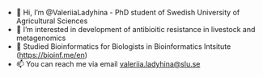 - 👋 Hi, I’m @ValeriiaLadyhina - PhD student of Swedish University of Agricultural Sciences
- 👀 I’m interested in development of antibioitic resistance in livestock and metagenomics
- 🌱 Studied Bioinformatics for Biologists in Bioinformatics Intsitute (https://bioinf.me/en)
- 📫 You can reach me via email valeriia.ladyhina@slu.se


